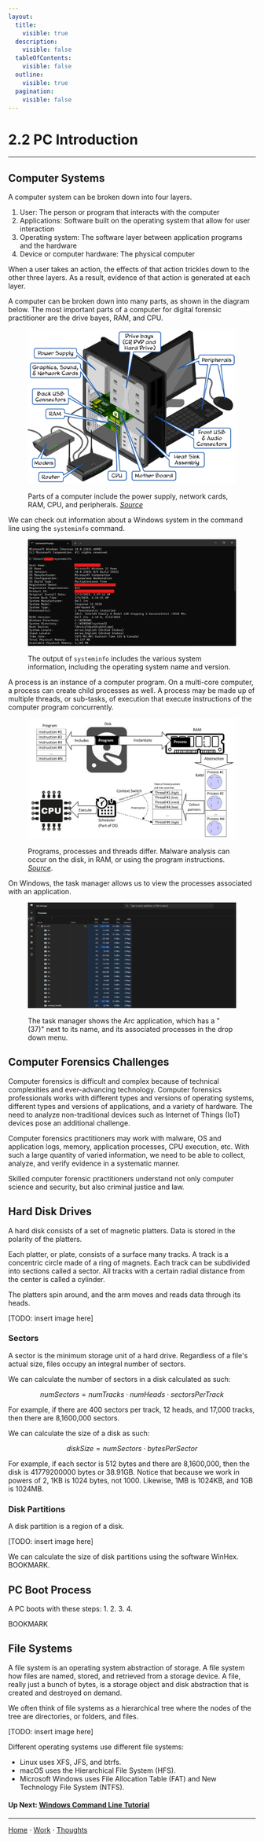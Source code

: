 ```yaml
---
layout:
  title:
    visible: true
  description:
    visible: false
  tableOfContents:
    visible: false
  outline:
    visible: true
  pagination:
    visible: false
---
```


# 2.2 PC Introduction

***

## Computer Systems

A computer system can be broken down into four layers. 
1. User: The person or program that interacts with the computer
2. Applications: Software built on the operating system that allow for user interaction
3. Operating system: The software layer between application programs and the hardware
4. Device or computer hardware: The physical computer

When a user takes an action, the effects of that action trickles down to the other three layers. As a result, evidence of that action is generated at each layer. 

A computer can be broken down into many parts, as shown in the diagram below. The most important parts of a computer for digital forensic practitioner are the drive bayes, RAM, and CPU.

<figure><img src="../../assets/computer.png" alt=""><figcaption><p>Parts of a computer include the power supply, network cards, RAM, CPU, and peripherals. <a href="http:www.carnegiecyberacademy.com/facultyPages/computer/computer.html"><i>Source</i></a></p></figcaption></figure>

We can check out information about a Windows system in the command line using the `systeminfo` command.

<figure><img src="../../assets/systeminfo.png" alt=""><figcaption><p>The output of <code>systeminfo</code> includes the various system information, including the operating system name and version.</p></figcaption></figure>

A process is an instance of a computer program. On a multi-core computer, a process can create child processes as well. A process may be made up of multiple threads, or sub-tasks, of execution that execute instructions of the computer program concurrently. 

<figure><img src="../../assets/process.jpg" alt=""><figcaption><p>Programs, processes and threads differ. Malware analysis can occur on the disk, in RAM, or using the program instructions. <a href="https://commons.wikimedia.org/wiki/File:Concepts-_Program_vs._Process_vs._Thread.jpg"><i>Source</i></a>.</p></figcaption></figure>

On Windows, the task manager allows us to view the processes associated with an application.

<figure><img src="../../assets/task_manager.png" alt=""><figcaption><p>The task manager shows the Arc application, which has a "(37)" next to its name, and its associated processes in the drop down menu. </p></figcaption></figure>

## Computer Forensics Challenges

Computer forensics is difficult and complex because of technical complexities and ever-advancing technology. Computer forensics professionals works with different types and versions of operating systems, different types and versions of applications, and a variety of hardware. The need to analyze non-traditional devices such as Internet of Things (IoT) devices pose an additional challenge. 

Computer forensics practitioners may work with malware, OS and application logs, memory, application processes, CPU execution, etc. With such a large quantity of varied information, we need to be able to collect, analyze, and verify evidence in a systematic manner.

Skilled computer forensic practitioners understand not only computer science and security, but also criminal justice and law.

## Hard Disk Drives

A hard disk consists of a set of magnetic platters. Data is stored in the polarity of the platters.

Each platter, or plate, consists of a surface many tracks. A track is a concentric circle made of a ring of magnets. Each track can be subdivided into sections called a sector. All tracks with a certain radial distance from the center is called a cylinder.

The platters spin around, and the arm moves and reads data through its heads.

[TODO: insert image here]

### Sectors

A sector is the minimum storage unit of a hard drive. Regardless of a file's actual size, files occupy an integral number of sectors.

We can calculate the number of sectors in a disk calculated as such:

$$
numSectors = numTracks \cdot numHeads \cdot sectorsPerTrack
$$

For example, if there are 400 sectors per track, 12 heads, and 17,000 tracks, then there are 8,1600,000 sectors.

We can calculate the size of a disk as such:

$$
diskSize = numSectors \cdot bytesPerSector
$$

For example, if each sector is 512 bytes and there are 8,1600,000, then the disk is 41779200000 bytes or 38.91GB. Notice that because we work in powers of 2, 1KB is 1024 bytes, not 1000. Likewise, 1MB is 1024KB, and 1GB is 1024MB.

### Disk Partitions
A disk partition is a region of a disk.

[TODO: insert image here]

We can calculate the size of disk partitions using the software WinHex. BOOKMARK.

## PC Boot Process
A PC boots with these steps:
1. 
2.
3.
4.

BOOKMARK

## File Systems
A file system is an operating system abstraction of storage. A file system how files are named, stored, and retrieved from a storage device. A file, really just a bunch of bytes, is a storage object and disk abstraction that is created and destroyed on demand.

We often think of file systems as a hierarchical tree where the nodes of the tree are directories, or folders, and files.

[TODO: insert image here]

Different operating systems use different file systems:
- Linux uses XFS, JFS, and btrfs.
- macOS uses the Hierarchical File System (HFS).
- Microsoft Windows uses File Allocation Table (FAT) and New Technology File System (NTFS).

#### Up Next: [Windows Command Line Tutorial](2.3-windows-command-line-tutorial.md)

***

[Home](https://sophiecchen.gitbook.io/sophie-chen) ⋅ [Work](https://sophiecchen.gitbook.io/sophie-chen/work) ⋅ [Thoughts](https://sophiecchen.gitbook.io/sophie-chen/thoughts)
